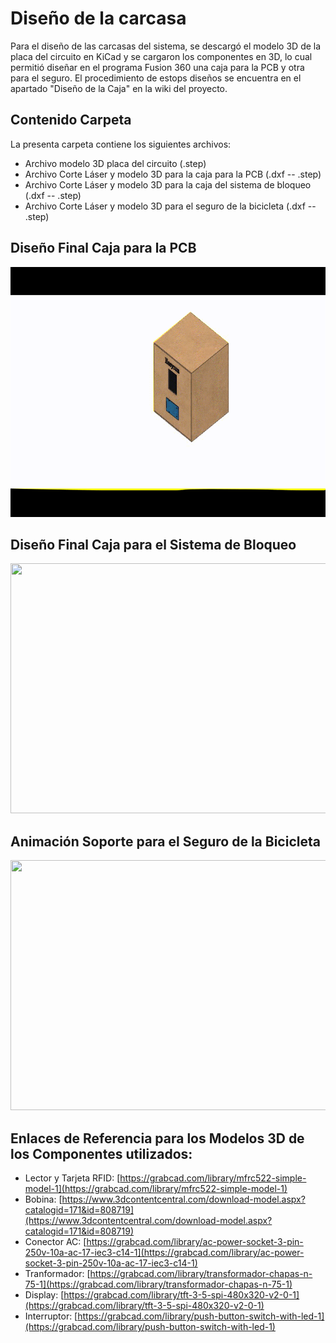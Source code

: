 # Diseño de la carcasa
Para el diseño de las carcasas del sistema, se descargó el modelo 3D de la placa del circuito en KiCad y se cargaron los componentes en 3D, lo cual permitió diseñar en el programa Fusion 360 una caja para la PCB y otra para el seguro. El procedimiento de estops diseños se encuentra en el apartado "Diseño de la Caja" en la wiki del proyecto.

## Contenido Carpeta
La presenta carpeta contiene los siguientes archivos:
 * Archivo modelo 3D placa del circuito (.step)
 * Archivo Corte Láser y modelo 3D para la caja para la PCB (.dxf -- .step)
 * Archivo Corte Láser y modelo 3D para la caja del sistema de bloqueo (.dxf -- .step)
 * Archivo Corte Láser y modelo 3D para el seguro de la bicicleta (.dxf -- .step)

## Diseño Final Caja para la PCB

<img src="https://github.com/felipeg86/Easyrun/blob/main/Images/picture_compress.gif" width="600" height="400" />


## Diseño Final Caja para el Sistema de Bloqueo
<img src="https://github.com/felipeg86/Easyrun/blob/main/Images/Caja%20seguro%20gif.GIF " width="600" height="400" />


## Animación Soporte para el Seguro de la Bicicleta
<img src="https://github.com/felipeg86/Easyrun/blob/main/Images/palanca%20gif.GIF" width="600" height="400" /> 

## Enlaces de Referencia para los Modelos 3D de los Componentes utilizados:
* Lector y Tarjeta RFID: [https://grabcad.com/library/mfrc522-simple-model-1](https://grabcad.com/library/mfrc522-simple-model-1) 
* Bobina: [https://www.3dcontentcentral.com/download-model.aspx?catalogid=171&id=808719](https://www.3dcontentcentral.com/download-model.aspx?catalogid=171&id=808719) 
* Conector AC: [https://grabcad.com/library/ac-power-socket-3-pin-250v-10a-ac-17-iec3-c14-1](https://grabcad.com/library/ac-power-socket-3-pin-250v-10a-ac-17-iec3-c14-1)
* Tranformador: [https://grabcad.com/library/transformador-chapas-n-75-1](https://grabcad.com/library/transformador-chapas-n-75-1)
* Display: [https://grabcad.com/library/tft-3-5-spi-480x320-v2-0-1](https://grabcad.com/library/tft-3-5-spi-480x320-v2-0-1)
* Interruptor: [https://grabcad.com/library/push-button-switch-with-led-1](https://grabcad.com/library/push-button-switch-with-led-1)

